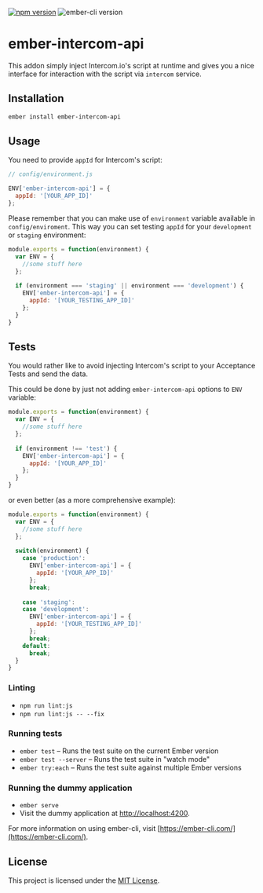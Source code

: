 [![npm version](https://badge.fury.io/js/ember-intercom-api.svg)](https://badge.fury.io/js/ember-intercom-api)
![ember-cli version](https://img.shields.io/badge/ember--cli-3.1.3-orange.svg)

# ember-intercom-api

This addon simply inject Intercom.io's script at runtime and gives you a nice interface for interaction with the script via `intercom` service.

## Installation

```bash
ember install ember-intercom-api
```

## Usage

You need to provide `appId` for Intercom's script:

```javascript
// config/environment.js

ENV['ember-intercom-api'] = {
  appId: '[YOUR_APP_ID]'
};
```

Please remember that you can make use of `environment` variable available in `config/enviroment`.
This way you can set testing `appId` for your `development` or `staging` environment:

```javascript
module.exports = function(environment) {
  var ENV = {
    //some stuff here
  };
  
  if (environment === 'staging' || environment === 'development') {
    ENV['ember-intercom-api'] = {
      appId: '[YOUR_TESTING_APP_ID]'
    };    
  }
}
```

## Tests

You would rather like to avoid injecting Intercom's script to your Acceptance Tests and send the data.
 
This could be done by just not adding `ember-intercom-api` options to `ENV` variable:

```javascript
module.exports = function(environment) {
  var ENV = {
    //some stuff here
  };
  
  if (environment !== 'test') {
    ENV['ember-intercom-api'] = {
      appId: '[YOUR_APP_ID]'
    };    
  }
}
```

or even better (as a more comprehensive example):

```javascript
module.exports = function(environment) {
  var ENV = {
    //some stuff here
  };
  
  switch(environment) {
    case 'production':
      ENV['ember-intercom-api'] = {
        appId: '[YOUR_APP_ID]'
      };
      break;
       
    case 'staging':
    case 'development':
      ENV['ember-intercom-api'] = {
        appId: '[YOUR_TESTING_APP_ID]'
      }; 
      break;
    default:
      break;
  }
}
```

### Linting

* `npm run lint:js`
* `npm run lint:js -- --fix`

### Running tests

* `ember test` – Runs the test suite on the current Ember version
* `ember test --server` – Runs the test suite in "watch mode"
* `ember try:each` – Runs the test suite against multiple Ember versions

### Running the dummy application

* `ember serve`
* Visit the dummy application at [http://localhost:4200](http://localhost:4200).

For more information on using ember-cli, visit [https://ember-cli.com/](https://ember-cli.com/).

License
------------------------------------------------------------------------------

This project is licensed under the [MIT License](LICENSE.md).

